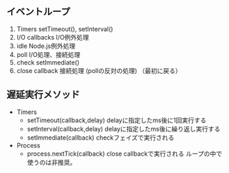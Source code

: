 ## イベントループ
1. Timers
setTimeout(), setInterval()
1. I/O callbacks
I/O例外処理
1. idle
Node.js例外処理
1. poll
I/O処理、接続処理
1. check
setImmediate()
1. close callback
接続処理 (pollの反対の処理)
（最初に戻る）

## 遅延実行メソッド
- Timers
    - setTimeout(callback,delay)
    delayに指定したms後に1回実行する
    - setInterval(callback,delay)
    delayに指定したms後に繰り返し実行する
    - setImmediate(callback)
    checkフェイズで実行される
- Process
    - process.nextTick(callback)
    close callbackで実行される
    ループの中で使うのは非推奨。